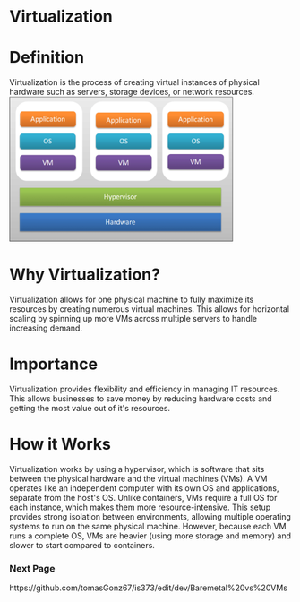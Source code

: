 <h1>Virtualization</h1>
<h1>Definition</h1>
Virtualization is the process of creating virtual instances of physical hardware such as servers, storage devices, or network resources. 

<img src = "img/virtualization.png" alt="virtualization diagram" width="400"/>
<h1>Why Virtualization?</h1>
Virtualization allows for one physical machine to fully maximize its resources by creating numerous virtual machines. This allows for horizontal scaling by spinning up more VMs across multiple servers to handle increasing demand.

<h1>Importance</h1>
Virtualization provides flexibility and efficiency in managing IT resources. This allows businesses to save money by reducing hardware costs and getting the most value out of it's resources.

<h1>How it Works</h1>
Virtualization works by using a hypervisor, which is software that sits between the physical hardware and the virtual machines (VMs). A VM operates like an independent computer with its own OS and applications, separate from the host's OS. Unlike containers, VMs require a full OS for each instance, which makes them more resource-intensive. This setup provides strong isolation between environments, allowing multiple operating systems to run on the same physical machine. However, because each VM runs a complete OS, VMs are heavier (using more storage and memory) and slower to start compared to containers.

<h3>Next Page</h3>
https://github.com/tomasGonz67/is373/edit/dev/Baremetal%20vs%20VMs
